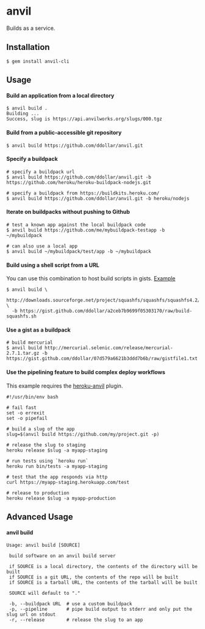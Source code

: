 # anvil

Builds as a service.

## Installation

    $ gem install anvil-cli

## Usage

#### Build an application from a local directory

    $ anvil build .
    Building ...
    Success, slug is https://api.anvilworks.org/slugs/000.tgz

#### Build from a public-accessible git repository

    $ anvil build https://github.com/ddollar/anvil.git
    
#### Specify a buildpack

    # specify a buildpack url
    $ anvil build https://github.com/ddollar/anvil.git -b https://github.com/heroku/heroku-buildpack-nodejs.git
    
    # specify a buildpack from https://buildkits.heroku.com/
    $ anvil build https://github.com/ddollar/anvil.git -b heroku/nodejs
    
#### Iterate on buildpacks without pushing to Github

    # test a known app against the local buildpack code
    $ anvil build https://github.com/me/mybuildpack-testapp -b ~/mybuildpack
    
    # can also use a local app
    $ anvil build ~/mybuildpack/test/app -b ~/mybuildpack
    
#### Build using a shell script from a URL

You can use this combination to host build scripts in gists. [Example](https://gist.github.com/ddollar/a2ceb7b9699f05303170)

    $ anvil build \
      http://downloads.sourceforge.net/project/squashfs/squashfs/squashfs4.2/squashfs4.2.tar.gz \
      -b https://gist.github.com/ddollar/a2ceb7b9699f05303170/raw/build-squashfs.sh

#### Use a gist as a buildpack

    # build mercurial
    $ anvil build http://mercurial.selenic.com/release/mercurial-2.7.1.tar.gz -b https://gist.github.com/ddollar/07d579a6621b3ddd7b6b/raw/gistfile1.txt

#### Use the pipelining feature to build complex deploy workflows

This example requires the [heroku-anvil](https://github.com/ddollar/heroku-anvil) plugin.

    #!/usr/bin/env bash
    
    # fail fast
    set -o errexit
    set -o pipefail
    
    # build a slug of the app
    slug=$(anvil build https://github.com/my/project.git -p)

    # release the slug to staging
    heroku release $slug -a myapp-staging
    
    # run tests using `heroku run`
    heroku run bin/tests -a myapp-staging
    
    # test that the app responds via http
    curl https://myapp-staging.herokuapp.com/test
    
    # release to production
    heroku release $slug -a myapp-production

## Advanced Usage

#### anvil build

    Usage: anvil build [SOURCE]

     build software on an anvil build server

     if SOURCE is a local directory, the contents of the directory will be built
     if SOURCE is a git URL, the contents of the repo will be built
     if SOURCE is a tarball URL, the contents of the tarball will be built

     SOURCE will default to "."

     -b, --buildpack URL  # use a custom buildpack
     -p, --pipeline       # pipe build output to stderr and only put the slug url on stdout
     -r, --release        # release the slug to an app
